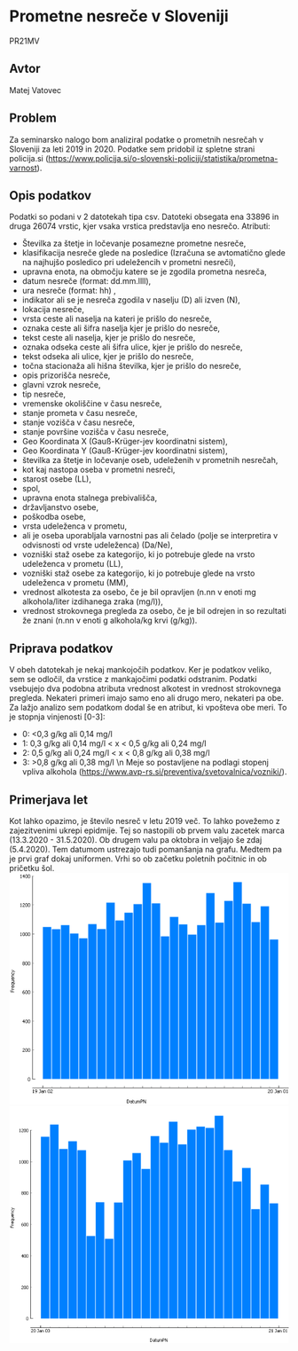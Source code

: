 # Prometne nesreče v Sloveniji

PR21MV

## Avtor

Matej Vatovec

## Problem

Za seminarsko nalogo bom analiziral podatke o prometnih nesrečah v Sloveniji za leti 2019 in 2020. Podatke sem pridobil iz spletne strani policija.si (https://www.policija.si/o-slovenski-policiji/statistika/prometna-varnost).

## Opis podatkov

Podatki so podani v 2 datotekah tipa csv. Datoteki obsegata ena 33896 in druga 26074 vrstic, kjer vsaka vrstica predstavlja eno nesrečo. Atributi:

* Številka za štetje in ločevanje posamezne prometne nesreče,
* klasifikacija nesreče glede na posledice (Izračuna se avtomatično glede na najhujšo posledico pri udeležencih v prometni nesreči),
* upravna enota, na območju katere se je zgodila prometna nesreča,
* datum nesreče (format: dd.mm.llll),
* ura nesreče (format: hh) ,
* indikator ali se je nesreča zgodila v naselju (D) ali izven (N),
* lokacija nesreče,
* vrsta ceste ali naselja na kateri je prišlo do nesreče,
* oznaka ceste ali šifra naselja kjer je prišlo do nesreče,
* tekst ceste ali naselja, kjer je prišlo do nesreče,
* oznaka odseka ceste ali šifra ulice, kjer je prišlo do nesreče,
* tekst odseka ali ulice, kjer je prišlo do nesreče,
* točna stacionaža ali hišna številka, kjer je prišlo do nesreče,
* opis prizorišča nesreče,
* glavni vzrok nesreče,
* tip nesreče,
* vremenske okoliščine v času nesreče,
* stanje prometa v času nesreče,
* stanje vozišča v času nesreče,
* stanje površine vozišča v času nesreče,
* Geo Koordinata X (Gauß-Krüger-jev koordinatni sistem),
* Geo Koordinata Y (Gauß-Krüger-jev koordinatni sistem),
* številka za štetje in ločevanje oseb, udeleženih v prometnih nesrečah,
* kot kaj nastopa oseba v prometni nesreči,
* starost osebe (LL),
* spol,
* upravna enota stalnega prebivališča,
* državljanstvo osebe,
* poškodba osebe,
* vrsta udeleženca v prometu,
* ali je oseba uporabljala varnostni pas ali čelado (polje se interpretira v odvisnosti od vrste udeleženca) (Da/Ne),
* vozniški staž osebe za kategorijo, ki jo potrebuje glede na vrsto udeleženca v prometu (LL),
* vozniški staž osebe za kategorijo, ki jo potrebuje glede na vrsto udeleženca v prometu (MM),
* vrednost alkotesta za osebo, če je bil opravljen (n.nn v enoti mg alkohola/liter izdihanega zraka (mg/l)),
* vrednost strokovnega pregleda za osebo, če je bil odrejen in so rezultati že znani (n.nn v enoti g alkohola/kg krvi (g/kg)).

## Priprava podatkov

V obeh datotekah je nekaj mankojočih podatkov. Ker je podatkov veliko, sem se odločil, da vrstice z mankajočimi podatki odstranim. Podatki vsebujejo dva podobna atributa vrednost alkotest in vrednost strokovnega pregleda. Nekateri primeri imajo samo eno ali drugo mero, nekateri pa obe. Za lažjo analizo sem podatkom dodal še en atribut, ki vpošteva obe meri. To je stopnja vinjenosti [0-3]:

* 0: <0,3 g/kg ali 0,14 mg/l
* 1: 0,3 g/kg ali 0,14 mg/l < x < 0,5 g/kg ali 0,24 mg/l
* 2:  0,5 g/kg ali 0,24 mg/l < x < 0,8 g/kg ali 0,38 mg/l
* 3: >0,8 g/kg ali 0,38 mg/l \n
Meje so postavljene na podlagi stopenj vpliva alkohola (https://www.avp-rs.si/preventiva/svetovalnica/vozniki/).

## Primerjava let

Kot lahko opazimo, je število nesreč v letu 2019 več. To lahko povežemo z zajezitvenimi ukrepi epidmije. Tej so nastopili ob prvem valu zacetek marca (13.3.2020 - 31.5.2020). Ob drugem valu pa oktobra in veljajo še zdaj (5.4.2020). Tem datumom ustrezajo tudi pomanšanja na grafu. Medtem pa je prvi graf dokaj uniformen. Vrhi so ob začetku poletnih počitnic in ob pričetku šol.
![2019 porazdelitev](Slike/2019datumHist.png "2019 porazdelitev")
![2020 porazdelitev](Slike/2020datumHist.png "2020 porazdelitev")
